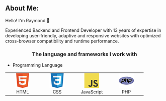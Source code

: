 ## About Me:

Hello! I'm Raymond 👋

Experienced Backend and Frontend Developer with 13 years of expertise in developing user-friendly, adaptive and responsive websites with optimized cross-browser compatibility and runtime performance.

<h3 align="center">The language and frameworks I work with</h2>

- Programming Language

<table>
  <tr>
    <td align="center" width="96">
        <img src="https://raw.githubusercontent.com/devicons/devicon/master/icons/html5/html5-original.svg" alt="HTML" width="48" height="48" />
      <br>HTML
    </td>
    <td align="center" width="96">
<img src="https://raw.githubusercontent.com/devicons/devicon/master/icons/css3/css3-original.svg" alt="nextjs" width="48" height="48" />
      <br>CSS
    </td>
<td align="center" width="96">
<img src="https://raw.githubusercontent.com/devicons/devicon/master/icons/javascript/javascript-original.svg" alt="nestjs" width="48" height="48" />
      <br>JavaScript
    </td>
    <td align="center" width="96">
<img src="https://raw.githubusercontent.com/devicons/devicon/master/icons/php/php-original.svg" alt="nestjs" width="48" height="48" />
      <br>PHP
    </td>

  </tr>
</table>
